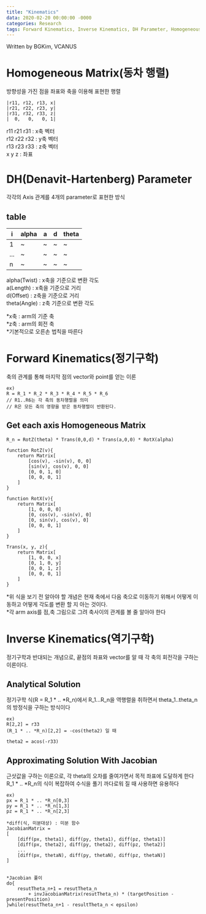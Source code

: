 ```yaml
---
title: "Kinematics"
data: 2020-02-20 00:00:00 -0000
categories: Research
tags: Forward Kinematics, Inverse Kinematics, DH Parameter, Homogeneous Matrix
---
```


Written by BGKim, VCANUS

# Homogeneous Matrix(동차 행렬)

 방향성을 가진 점을 좌표와 축을 이용해 표현한 행렬
```
|r11, r12, r13, x|
|r21, r22, r23, y|
|r31, r32, r33, z|
|  0,   0,   0, 1|
```
r11 r21 r31 : x축 벡터<br>
r12 r22 r32 : y축 벡터<br>
r13 r23 r33 : z축 벡터<br>
x y z : 좌표

# DH(Denavit-Hartenberg) Parameter

 각각의 Axis 관계를 4개의 parameter로 표현한 방식
## table

i | alpha | a | d | theta
---|---|---|---|---
1 | ~ | ~ | ~ | ~
...| ~ | ~ | ~ | ~
n | ~ | ~ | ~ | ~

alpha(Twist) : x축을 기준으로 변환 각도<br>
a(Length) : x축을 기준으로 거리<br>
d(Offset) : z축을 기준으로 거리<br>
theta(Angle) : z축 기준으로 변환 각도<br>

*x축 : arm의 기준 축 <br>
*z축 : arm의 회전 축 <br>
*기본적으로 오른손 법칙을 따른다

# Forward Kinematics(정기구학)

 축의 관계를 통해 마지막 점의 vector와 point를 얻는 이론
```
ex)
R = R_1 * R_2 * R_3 * R_4 * R_5 * R_6
// R1..R6는 각 축의 동차행렬을 의미
// R은 모든 축의 영향을 받은 동차행렬이 반환된다.
```

## Get each axis Homogeneous Matrix
```
R_n = RotZ(theta) * Trans(0,0,d) * Trans(a,0,0) * RotX(alpha)

function RotZ(v){
    return Matrix[
        [cos(v), -sin(v), 0, 0]
        [sin(v), cos(v), 0, 0]
        [0, 0, 1, 0]
        [0, 0, 0, 1]
    ]
}
    
function RotX(v){
    return Matrix[
        [1, 0, 0, 0]
        [0, cos(v), -sin(v), 0]
        [0, sin(v), cos(v), 0]
        [0, 0, 0, 1]
    ]
}

Trans(x, y, z){
    return Matrix[
        [1, 0, 0, x]
        [0, 1, 0, y]
        [0, 0, 1, z]
        [0, 0, 0, 1]
    ]
}
```
*위 식을 보기 전 알아야 할 개념은 현재 축에서 다음 축으로 이동하기 위해서 어떻게 이동하고 어떻게 각도를 변환 할 지 아는 것이다.<br>
*각 arm axis를 점,축 그림으로 그려 축사이의 관계를 볼 줄 알아야 한다

# Inverse Kinematics(역기구학)
 
 정기구학과 반대되는 개념으로, 끝점의 좌표와 vector를 알 때 각 축의 회전각을 구하는 이론이다. 
 
## Analytical Solution
 
 정기구학 식(R = R_1 * .. *R_n)에서 R_1...R_n을 역행렬을 취하면서 theta_1..theta_n의 방정식을 구하는 방식이다
```
ex)
R[2,2] = r33
(R_1 * .. *R_n)[2,2] = -cos(theta2) 일 때

theta2 = acos(-r33)
``` 

## Approximating Solution With Jacobian

 근삿값을 구하는 이론으로, 각 theta의 오차를 줄여가면서 목적 좌표에 도달하게 한다<br> 
 R_1 * .. *R_n의 식이 복잡하여 수식을 풀기 까다로워 질 때 사용하면 유용하다 

```
ex)
px = R_1 * .. *R_n[0,3]
py = R_1 * .. *R_n[1,3]
pz = R_1 * .. *R_n[2,3]

*diff(식, 미분대상) : 미분 함수
JacobianMatrix = 
[
    [diff(px, theta1), diff(py, theta1), diff(pz, theta1)]
    [diff(px, theta2), diff(py, theta2), diff(pz, theta2)]
    ...
    [diff(px, thetaN), diff(py, thetaN), diff(pz, thetaN)]
]


*Jacobian 풀이
do{
    resutTheta_n+1 = resutTheta_n 
        + invJacobianMatrix(resutTheta_n) * (targetPosition - presentPosition)
}while(resutTheta_n+1 - resultTheta_n < epsilon)

``` 


